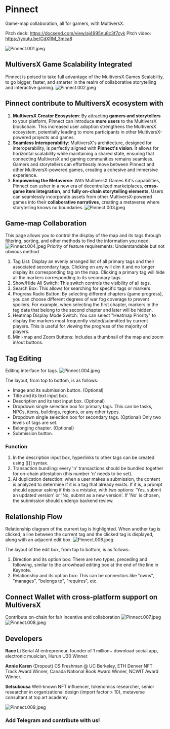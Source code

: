 # Pinnect
Game-map collaboration, all for gamers, with MultiversX.

Pitch deck: https://docsend.com/view/aj4995nu8c3f7cyk
Pitch video: https://youtu.be/CdXRM_3mca8

![Pinnect.001.jpeg](/images/Pinnect-MultiversX.001.jpeg)
## MultiversX Game Scalability Integrated
Pinnect is poised to take full advantage of the MultiversX Games Scalability, to go bigger, faster, and smarter in the realm of collaborative storytelling and interactive gaming.
![Pinnect.002.jpeg](/images/Pinnect-MultiversX.002.jpeg)
## Pinnect contribute to MultiversX ecosystem with
1. **MultiversX Creator Ecosystem**: By attracting **gamers and storytellers** to your platform, Pinnect can introduce **more users** to the MultiversX blockchain. This increased user adoption strengthens the MultiversX ecosystem, potentially leading to more participants in other MultiversX-powered projects and games.
2. **Seamless Interoperability**: MultiversX's architecture, designed for interoperability, is perfectly aligned with **Pinnect's vision**. It allows for horizontal scalability while maintaining a shared state, ensuring that connecting MultiversX and gaming communities remains seamless. Gamers and storytellers can effortlessly move between Pinnect and other MultiversX-powered games, creating a cohesive and immersive experience.
3. **Empowering the Metaverse**: With MultiversX Games Kit's capabilities, Pinnect can usher in a new era of decentralized marketplaces, **cross-game item integration**, and **fully on-chain storytelling elements**. Users can seamlessly incorporate assets from other MultiversX-powered games into their **collaborative narratives**, creating a metaverse where storytelling knows no boundaries.
![Pinnect.003.jpeg](/images/Pinnect-MultiversX.003.jpeg)
## Game-map Collaboration
This page allows you to control the display of the map and its tags through filtering, sorting, and other methods to find the information you need.
![Pinnect.004.jpeg](/images/Pinnect-MultiversX.004.jpeg)
Priority of feature requirements: Understandable but not obvious method
1. Tag List: Display an evenly arranged list of all primary tags and their associated secondary tags. Clicking on any will dim it and no longer display its corresponding tag on the map. Clicking a primary tag will hide all the markers corresponding to its secondary tags.
2. Show/Hide All Switch: This switch controls the visibility of all tags.
3. Search Box: This allows for searching for specific tags or markers.
4. Progress Radio Button: By selecting different chapters (game progress), you can choose different degrees of war fog coverage to prevent spoilers. For example, when selecting the first chapter, markers in the tag data that belong to the second chapter and later will be hidden.
5. Heatmap Display Mode Switch: You can select "Heatmap Priority" to display the markers most frequently visited/submitted by current players. This is useful for viewing the progress of the majority of players.
6. Mini-map and Zoom Buttons: Includes a thumbnail of the map and zoom in/out buttons.

## Tag Editing
Editing interface for tags.
![Pinnect.004.jpeg](/images/Pinnect-MultiversX.005.jpeg)

The layout, from top to bottom, is as follows:
- Image and its submission button. (Optional)
- Title and its text input box.
- Description and its text input box. (Optional)
- Dropdown single selection box for primary tags.
  This can be tasks, NPCs, items, buildings, regions, or any other types.
- Dropdown single selection box for secondary tags. (Optional)
  Only two levels of tags are set.
- Belonging chapter. (Optional)
- Submission button.

### Function
1. In the description input box, hyperlinks to other tags can be created using [[]] syntax. 
2. Transaction bundling: every 'n' transactions should be bundled together for on-chain attestation (this number 'n' needs to be set).
3. AI duplication detection: when a user makes a submission, the content is analyzed to determine if it is a tag that already exists. If it is, a prompt should appear asking if this is a mistake, with two options: 'Yes, submit an updated version' or 'No, submit as a new version'. If 'No' is chosen, the submission should undergo backend review.

## Relationship Flow
Relationship diagram of the current tag is highlighted. When another tag is clicked, a line between the current tag and the clicked tag is displayed, along with an adjacent edit box.
![Pinnect.006.jpeg](/images/Pinnect-MultiversX.006.jpeg)

The layout of the edit box, from top to bottom, is as follows:
1. Direction and its option box: There are two types, preceding and following, similar to the arrowhead editing box at the end of the line in Keynote.
2. Relationship and its option box: This can be connectors like "owns", "manages", "belongs to", "requires", etc.

## Connect Wallet with cross-platform support on MultiversX
Contribute on-chain for fair incentive and collaboration
![Pinnect.007.jpeg](/images/Pinnect-MultiversX.007.jpeg)
![Pinnect.008.jpeg](/images/Pinnect-MultiversX.008.jpeg)

## Developers
**Race Li**
Serial AI entrepreneur, founder of 1 million+ download social app,  electronic musician, Hurun U30 Winner.

**Annie Karen**
(Dropout) CS Freshman @ UC Berkeley, ETH Denver NFT Track Award Winner, Canada National Book Award Winner, NCWIT Award Winner.

**Setsukousa**
Well-known NFT influencer, tokenomics researcher, senior researcher in organizational design (import factor > 10), metaverse consultant at top art academy.

![Pinnect.009.jpeg](/images/Pinnect-MultiversX.009.jpeg)
### Add Telegram and contribute with us!
